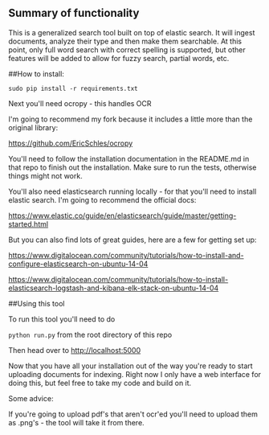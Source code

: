 ## Summary of functionality

This is a generalized search tool built on top of elastic search.  It will ingest documents, analyze their type and then make them searchable.  At this point, only full word search with correct spelling is supported, but other features will be added to allow for fuzzy search, partial words, etc.

##How to install:

`sudo pip install -r requirements.txt`

Next you'll need ocropy - this handles OCR

I'm going to recommend my fork because it includes a little more than the original library:

https://github.com/EricSchles/ocropy

You'll need to follow the installation documentation in the README.md in that repo to finish out the installation.  Make sure to run the tests, otherwise things might not work.

You'll also need elasticsearch running locally - for that you'll need to install elastic search.  I'm going to recommend the official docs:

https://www.elastic.co/guide/en/elasticsearch/guide/master/getting-started.html

But you can also find lots of great guides, here are a few for getting set up:

https://www.digitalocean.com/community/tutorials/how-to-install-and-configure-elasticsearch-on-ubuntu-14-04

https://www.digitalocean.com/community/tutorials/how-to-install-elasticsearch-logstash-and-kibana-elk-stack-on-ubuntu-14-04

##Using this tool

To run this tool you'll need to do 

`python run.py` from the root directory of this repo

Then head over to [http://localhost:5000](http://localhost:5000)

Now that you have all your installation out of the way you're ready to start uploading documents for indexing.  Right now I only have a web interface for doing this, but feel free to take my code and build on it.  

Some advice:

If you're going to upload pdf's that aren't ocr'ed you'll need to upload them as .png's - the tool will take it from there.
